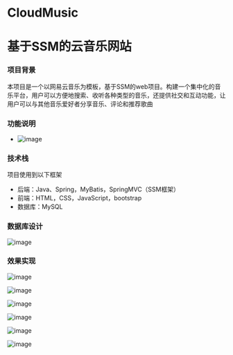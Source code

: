 # CloudMusic
# 基于SSM的云音乐网站
### 项目背景
本项目是一个以网易云音乐为模板，基于SSM的web项目。构建一个集中化的音乐平台，用户可以方便地搜索、收听各种类型的音乐，还提供社交和互动功能，让用户可以与其他音乐爱好者分享音乐、评论和推荐歌曲
### 功能说明
- ![image](https://github.com/JayGJJ/CloudMusic/assets/120771658/e2e0104f-1c72-437b-aace-d5eafc9ad9eb)
### 技术栈
项目使用到以下框架
- 后端：Java、Spring，MyBatis，SpringMVC（SSM框架）
- 前端：HTML，CSS，JavaScript，bootstrap
- 数据库：MySQL
### 数据库设计
![image](https://github.com/JayGJJ/CloudMusic/assets/120771658/3b45d398-2046-4239-8bfb-be4127225c33)
### 效果实现
![image](https://github.com/JayGJJ/CloudMusic/assets/120771658/0aace841-8927-4c2d-a2d7-483b14f3b202)

![image](https://github.com/JayGJJ/CloudMusic/assets/120771658/34e3b8d7-f048-4746-afc4-c5443c063b0d)

![image](https://github.com/JayGJJ/CloudMusic/assets/120771658/5d826db0-05e1-4687-a5c5-882c1a7aa444)

![image](https://github.com/JayGJJ/CloudMusic/assets/120771658/18eef822-8ab1-43d1-9638-68d80942949e)

![image](https://github.com/JayGJJ/CloudMusic/assets/120771658/c52346a2-09a5-448e-98a3-2722883b4c38)

![image](https://github.com/JayGJJ/CloudMusic/assets/120771658/6bf5876e-c305-4a95-9aea-410c13039400)
